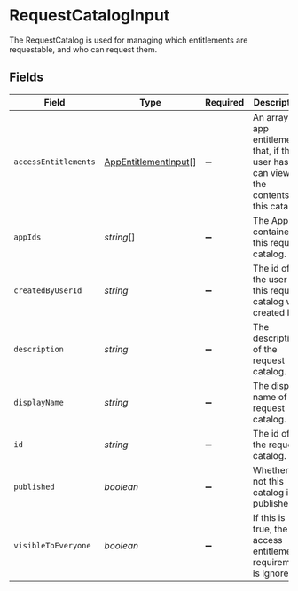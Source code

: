 # RequestCatalogInput

The RequestCatalog is used for managing which entitlements are requestable, and who can request them.


## Fields

| Field                                                                                      | Type                                                                                       | Required                                                                                   | Description                                                                                |
| ------------------------------------------------------------------------------------------ | ------------------------------------------------------------------------------------------ | ------------------------------------------------------------------------------------------ | ------------------------------------------------------------------------------------------ |
| `accessEntitlements`                                                                       | [AppEntitlementInput](../../models/shared/appentitlementinput.md)[]                        | :heavy_minus_sign:                                                                         | An array of app entitlements that, if the user has, can view the contents of this catalog. |
| `appIds`                                                                                   | *string*[]                                                                                 | :heavy_minus_sign:                                                                         | The Apps contained in this request catalog.                                                |
| `createdByUserId`                                                                          | *string*                                                                                   | :heavy_minus_sign:                                                                         | The id of the user this request catalog was created by.                                    |
| `description`                                                                              | *string*                                                                                   | :heavy_minus_sign:                                                                         | The description of the request catalog.                                                    |
| `displayName`                                                                              | *string*                                                                                   | :heavy_minus_sign:                                                                         | The display name of the request catalog.                                                   |
| `id`                                                                                       | *string*                                                                                   | :heavy_minus_sign:                                                                         | The id of the request catalog.                                                             |
| `published`                                                                                | *boolean*                                                                                  | :heavy_minus_sign:                                                                         | Whether or not this catalog is published.                                                  |
| `visibleToEveryone`                                                                        | *boolean*                                                                                  | :heavy_minus_sign:                                                                         | If this is true, the access entitlement requirement is ignored.                            |